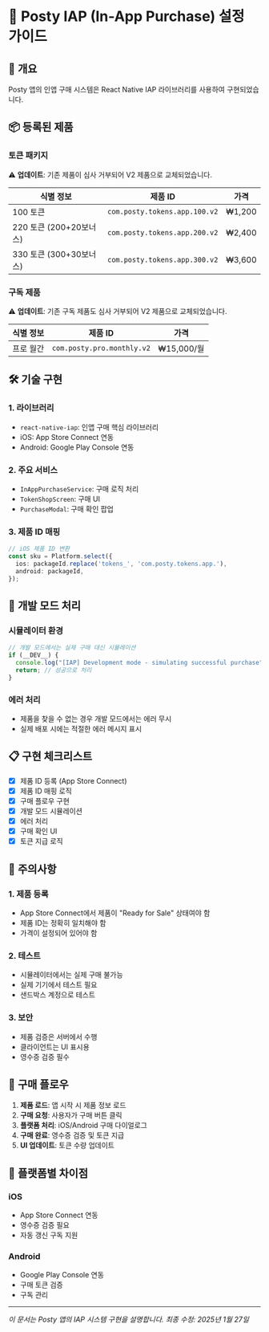 # 📱 Posty IAP (In-App Purchase) 설정 가이드

## 🎯 개요

Posty 앱의 인앱 구매 시스템은 React Native IAP 라이브러리를 사용하여 구현되었습니다.

## 📦 등록된 제품

### 토큰 패키지

⚠️ **업데이트**: 기존 제품이 심사 거부되어 V2 제품으로 교체되었습니다.

| 식별 정보 | 제품 ID | 가격 |
|-----------|---------|------|
| 100 토큰 | `com.posty.tokens.app.100.v2` | ₩1,200 |
| 220 토큰 (200+20보너스) | `com.posty.tokens.app.200.v2` | ₩2,400 |
| 330 토큰 (300+30보너스) | `com.posty.tokens.app.300.v2` | ₩3,600 |

### 구독 제품

⚠️ **업데이트**: 기존 구독 제품도 심사 거부되어 V2 제품으로 교체되었습니다.

| 식별 정보 | 제품 ID | 가격 |
|-----------|---------|------|
| 프로 월간 | `com.posty.pro.monthly.v2` | ₩15,000/월 |

## 🛠️ 기술 구현

### 1. 라이브러리
- `react-native-iap`: 인앱 구매 핵심 라이브러리
- iOS: App Store Connect 연동
- Android: Google Play Console 연동

### 2. 주요 서비스
- `InAppPurchaseService`: 구매 로직 처리
- `TokenShopScreen`: 구매 UI
- `PurchaseModal`: 구매 확인 팝업

### 3. 제품 ID 매핑
```typescript
// iOS 제품 ID 변환
const sku = Platform.select({
  ios: packageId.replace('tokens_', 'com.posty.tokens.app.'),
  android: packageId,
});
```

## 🔧 개발 모드 처리

### 시뮬레이터 환경
```typescript
// 개발 모드에서는 실제 구매 대신 시뮬레이션
if (__DEV__) {
  console.log("[IAP] Development mode - simulating successful purchase");
  return; // 성공으로 처리
}
```

### 에러 처리
- 제품을 찾을 수 없는 경우 개발 모드에서는 에러 무시
- 실제 배포 시에는 적절한 에러 메시지 표시

## 📋 구현 체크리스트

- [x] 제품 ID 등록 (App Store Connect)
- [x] 제품 ID 매핑 로직
- [x] 구매 플로우 구현
- [x] 개발 모드 시뮬레이션
- [x] 에러 처리
- [x] 구매 확인 UI
- [x] 토큰 지급 로직

## 🚨 주의사항

### 1. 제품 등록
- App Store Connect에서 제품이 "Ready for Sale" 상태여야 함
- 제품 ID는 정확히 일치해야 함
- 가격이 설정되어 있어야 함

### 2. 테스트
- 시뮬레이터에서는 실제 구매 불가능
- 실제 기기에서 테스트 필요
- 샌드박스 계정으로 테스트

### 3. 보안
- 제품 검증은 서버에서 수행
- 클라이언트는 UI 표시용
- 영수증 검증 필수

## 🔄 구매 플로우

1. **제품 로드**: 앱 시작 시 제품 정보 로드
2. **구매 요청**: 사용자가 구매 버튼 클릭
3. **플랫폼 처리**: iOS/Android 구매 다이얼로그
4. **구매 완료**: 영수증 검증 및 토큰 지급
5. **UI 업데이트**: 토큰 수량 업데이트

## 📱 플랫폼별 차이점

### iOS
- App Store Connect 연동
- 영수증 검증 필요
- 자동 갱신 구독 지원

### Android
- Google Play Console 연동
- 구매 토큰 검증
- 구독 관리

---

*이 문서는 Posty 앱의 IAP 시스템 구현을 설명합니다.*
*최종 수정: 2025년 1월 27일*
